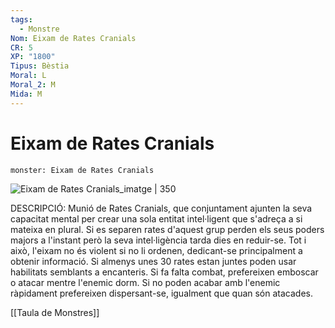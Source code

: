 ```yaml
---
tags:
  - Monstre
Nom: Eixam de Rates Cranials
CR: 5
XP: "1800"
Tipus: Bèstia
Moral: L
Moral_2: M
Mida: M
---
```

# Eixam de Rates Cranials

```statblock
monster: Eixam de Rates Cranials
```

![Eixam de Rates Cranials_imatge | 350](https://static.wikia.nocookie.net/forgottenrealms/images/0/07/Cranium_rats-5e.jpg/revision/latest/scale-to-width-down/350?cb=20171010163052)

DESCRIPCIÓ: 
Munió de Rates Cranials, que conjuntament ajunten la seva capacitat mental per crear una sola entitat intel·ligent que s'adreça a si mateixa en plural. Si es separen rates d'aquest grup perden els seus poders majors a l'instant però la seva intel·ligència tarda dies en reduir-se. Tot i això, l'eixam no és violent si no li ordenen, dedicant-se principalment a obtenir informació. Si almenys unes 30 rates estan juntes poden usar habilitats semblants a encanteris. Si fa falta combat, prefereixen emboscar o atacar mentre l'enemic dorm. Si no poden acabar amb l'enemic ràpidament prefereixen dispersant-se, igualment que quan són atacades.

[[Taula de Monstres]]

